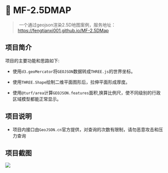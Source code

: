 # 🌵 MF-2.5DMAP

>  一个通过geojson渲染2.5D地图案例，服务地址：https://fengtianxi001.github.io/MF-2.5DMap

## 项目简介

项目的主要功能和思路如下:

- 使用`d3.geoMercator`将`GEOJSON`数据转成`THREE.js`的世界坐标。
  
- 使用`THREE.Shape`绘制二维平面图形后，拉伸平面形成厚度。
  
- 使用`@turf/area`计算`GEOJSON.features`面积,换算比例尺，使不同级别的行政区域模型都能正常显示。
  

## 项目说明

- 项目内接口由`GeoJSON.cn`官方提供，对查询的次数有限制，请勿恶意攻击和压力查询
  

## 项目截图

![](https://raw.githubusercontent.com/fengtianxi001/MF-2.5DMap/master/screenshot/screenshot_01.gif)
